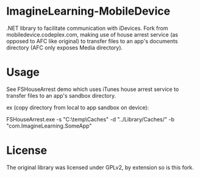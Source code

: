 ImagineLearning-MobileDevice
============================

.NET library to facilitate communication with iDevices. Fork from mobiledevice.codeplex.com, making use of house arrest service (as opposed to AFC like original) to transfer files to an app's documents directory (AFC only exposes Media directory).

Usage
============================
See FSHouseArrest demo which uses iTunes house arrest service to transfer files to an app's sandbox directory.

ex (copy directory from local to app sandbox on device):

FSHouseArrest.exe -s "C:\temp\Caches" -d "../Library/Caches/" -b "com.ImagineLearning.SomeApp"

License
============================
The original library was licensed under GPLv2, by extension so is this fork.
